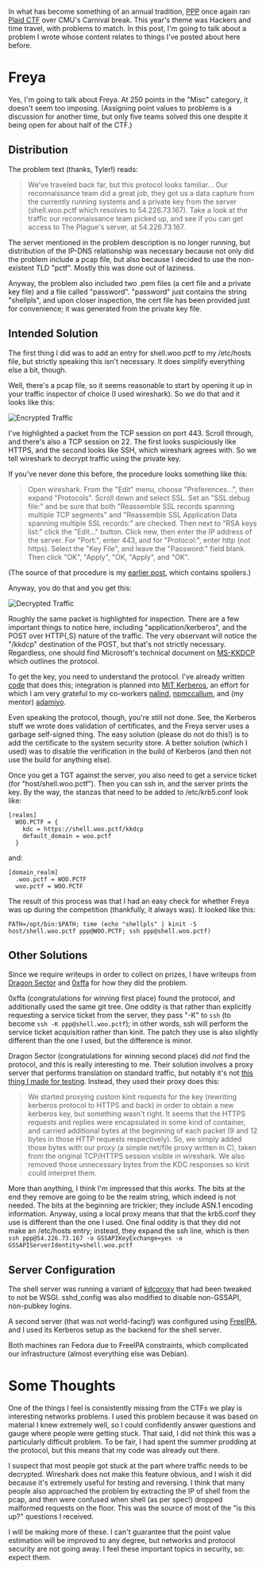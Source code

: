 In what has become something of an annual tradition, [PPP](http://pwning.net)
once again ran [Plaid CTF](http://plaidctf.com/) over CMU's Carnival break.
This year's theme was Hackers and time travel, with problems to match.  In
this post, I'm going to talk about a problem I wrote whose content relates to
things I've posted about here before.

Freya
=====

Yes, I'm going to talk about Freya.  At 250 points in the "Misc" category, it
doesn't seem too imposing.  (Assigning point values to problems is a
discussion for another time, but only five teams solved this one despite it
being open for about half of the CTF.)

Distribution
------------

The problem text (thanks, Tyler!) reads:

> We've traveled back far, but this protocol looks familiar... Our
> reconnaissance team did a great job, they got us a data capture from the
> currently running systems and a private key from the server (shell.woo.pctf
> which resolves to 54.226.73.167). Take a look at the traffic our
> reconnaissance team picked up, and see if you can get access to The Plague's
> server, at 54.226.73.167.

The server mentioned in the problem description is no longer running, but
distribution of the IP-DNS relationship was necessary because not only did the
problem include a pcap file, but also because I decided to use the
non-existent TLD "pctf".  Mostly this was done out of laziness.

Anyway, the problem also included two .pem files (a cert file and a private
key file) and a file called "password".  "password" just contains the
string "shellpls", and upon closer inspection, the cert file has been
provided just for convenience; it was generated from the private key file.

Intended Solution
-----------------

The first thing I did was to add an entry for shell.woo.pctf to my /etc/hosts
file, but strictly speaking this isn't necessary.  It does simplify everything
else a bit, though.

Well, there's a pcap file, so it seems reasonable to start by opening it up in
your traffic inspector of choice (I used wireshark).  So we do that and it
looks like this:

![Encrypted Traffic](http://mivehind.net/media/get-medium/8)

I've highlighted a packet from the TCP session on port 443.  Scroll through,
and there's also a TCP session on 22.  The first looks suspiciously like
HTTPS, and the second looks like SSH, which wireshark agrees with.  So we tell
wireshark to decrypt traffic using the private key.

If you've never done this before, the procedure looks something like this:

> Open wireshark. From the "Edit" menu, choose "Preferences...", then expand
> "Protocols". Scroll down and select SSL. Set an "SSL debug file:" and be
> sure that both "Reassemble SSL records spanning multiple TCP segments" and
> "Reassemble SSL Application Data spanning multiple SSL records:" are
> checked. Then next to "RSA keys list:" click the "Edit..." button. Click
> new, then enter the IP address of the server. For "Port:", enter 443, and
> for "Protocol:", enter http (not https). Select the "Key File", and leave
> the "Password:" field blank. Then click "OK", "Apply", "OK, "Apply", and
> "OK".

(The source of that procedure is my
[earlier post](http://mivehind.net/page/view-page-slug/8/ms-kkdcp-development-setup),
which contains spoilers.)

Anyway, you do that and you get this:

![Decrypted Traffic](http://mivehind.net/media/get-medium/9)

Roughly the same packet is highlighted for inspection.  There are a few
important things to notice here, including "application/kerberos", and the
POST over HTTP{,S} nature of the traffic.  The very observant will notice the
"/kkdcp" destination of the POST, but that's not strictly necessary.
Regardless, one should find Microsoft's technical document on
[MS-KKDCP](http://msdn.microsoft.com/en-us/library/hh553774.aspx) which
outlines the protocol.

To get the key, you need to understand the protocol.  I've already written
[code](https://github.com/frozencemetery/krb5/) that does this; integration is
planned into [MIT Kerberos](https://github.com/krb5/krb5/pull/86), an effort
for which I am very grateful to my co-workers
[nalind](https://github.com/nalind),
[npmccallum](https://github.com/npmccallum/), and (my mentor)
[adamiyo](http://adam.younglogic.com/2012/05/path-to-kerberos-443/).

Even speaking the protocol, though, you're still not done.  See, the Kerberos
stuff we wrote does validation of certificates, and the Freya server uses a
garbage self-signed thing.  The easy solution (please do not do this!) is to
add the certificate to the system security store.  A better solution (which I
used) was to disable the verification in the build of Kerberos (and then not
use the build for anything else).

Once you get a TGT against the server, you also need to get a service ticket
(for "host/shell.woo.pctf").  Then you can ssh in, and the server prints the
key.  By the way, the stanzas that need to be added to /etc/krb5.conf look
like:

    [realms]
      WOO.PCTF = {
        kdc = https://shell.woo.pctf/kkdcp
        default_domain = woo.pctf
      }

and:

    [domain_realm]
      .woo.pctf = WOO.PCTF
      woo.pctf = WOO.PCTF

The result of this process was that I had an easy check for whether Freya was
up during the competition (thankfully, it always was).  It looked like this:

    PATH=/opt/bin:$PATH; time (echo "shellpls" | kinit -S host/shell.woo.pctf ppp@WOO.PCTF; ssh ppp@shell.woo.pctf)

Other Solutions
---------------

Since we require writeups in order to collect on prizes, I have writeups from
[Dragon Sector](http://blog.dragonsector.pl/2014/04/plaidctf-2014-gcc-300-and-freya-250.html)
and
[0xffa](https://fail0verflow.com/blog/2014/plaidctf2014-misc250-freya.html)
for how they did the problem.

0xffa (congratulations for winning first place) found the protocol, and
additionally used the same git tree.  One oddity is that rather than
explicitly requesting a service ticket from the server, they pass "-K" to
`ssh` (to become `ssh -K ppp@shell.woo.pctf`); in other words, ssh will
perform the service ticket acquisition rather than kinit.  The patch they use
is also slightly different than the one I used, but the difference is minor.

Dragon Sector (congratulations for winning second place) did *not* find the
protocol, and this is really interesting to me.  Their solution involves a
proxy server that performs translation on standard traffic, but notably it's
not
[this thing I made for testing](https://github.com/frozencemetery/krb-proxies).
Instead, they used their proxy does this:

> We started proxying custom kinit requests for the key (rewriting kerberos
> protocol to HTTPS and back) in order to obtain a new kerberos key, but
> something wasn't right. It seems that the HTTPS requests and replies were
> encapsulated in some kind of container, and carried additional bytes at the
> beginning of each packet (9 and 12 bytes in those HTTP requests
> respectively). So, we simply added those bytes with our proxy (a simple
> net/file proxy written in C), taken from the original TCP/HTTPS session
> visible in wireshark. We also removed those unnecessary bytes from the KDC
> responses so kinit could interpret them.
      
More than anything, I think I'm impressed that this *works*.  The bits at the
end they remove are going to be the realm string, which indeed is not needed.
The bits at the beginning are trickier; they include ASN.1 encoding
information.  Anyway, using a local proxy means that that the krb5.conf they
use is different than the one I used.  One final oddity is that they did not
make an /etc/hosts entry; instead, they expand the ssh line, which is then
`ssh ppp@54.226.73.167 -o GSSAPIKeyExchange=yes -o
GSSAPIServerIdentity=shell.woo.pctf`

Server Configuration
--------------------

The shell server was running a variant of
[kdcproxy](https://github.com/npmccallum/kdcproxy) that had been tweaked to
not be WSGI.  sshd_config was also modified to disable non-GSSAPI, non-pubkey
logins.

A second server (that was not world-facing!) was configured using
[FreeIPA](http://freeipa.org/), and I used its Kerberos setup as the backend
for the shell server.

Both machines ran Fedora due to FreeIPA constraints, which complicated our
infrastructure (almost everything else was Debian).

Some Thoughts
=============

One of the things I feel is consistently missing from the CTFs we play is
interesting networks problems.  I used this problem because it was based on
material I knew extremely well, so I could confidently answer questions and
gauge where people were getting stuck.  That said, I did not think this was a
particularly difficult problem.  To be fair, I had spent the summer prodding
at the protocol, but this means that my code was already out there.

I suspect that most people got stuck at the part where traffic needs to be
decrypted.  Wireshark does not make this feature obvious, and I wish it did
because it's extremely useful for testing and reversing.  I think that many
people also approached the problem by extracting the IP of shell from the
pcap, and then were confused when shell (as per spec!) dropped malformed
requests on the floor.  This was the source of most of the "is this up?"
questions I received.

I will be making more of these.  I can't guarantee that the point value
estimation will be improved to any degree, but networks and protocol security
are not going away.  I feel these important topics in security, so: expect
them.
